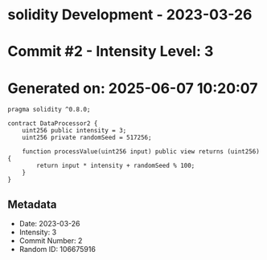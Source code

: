 ﻿# solidity Development - 2023-03-26
# Commit #2 - Intensity Level: 3
# Generated on: 2025-06-07 10:20:07
```solidity
pragma solidity ^0.8.0;

contract DataProcessor2 {
    uint256 public intensity = 3;
    uint256 private randomSeed = 517256;

    function processValue(uint256 input) public view returns (uint256) {
        return input * intensity + randomSeed % 100;
    }
}
```
## Metadata
- Date: 2023-03-26
- Intensity: 3
- Commit Number: 2
- Random ID: 106675916
